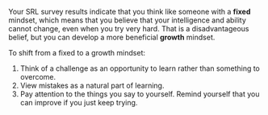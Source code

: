 Your SRL survey results indicate that you think like someone with a **fixed** mindset, which means that you believe that your intelligence and ability cannot change, even when you try very hard. That is a disadvantageous belief, but you can develop a more beneficial **growth** mindset.

To shift from a fixed to a growth mindset:

1.	Think of a challenge as an opportunity to learn rather than something to overcome.
2.	View mistakes as a natural part of learning.
3.	Pay attention to the things you say to yourself. Remind yourself that you can improve if you just keep trying. 
